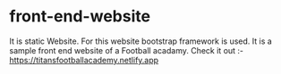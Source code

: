 # front-end-website

It is static Website.
For this website bootstrap framework is used.
It is a sample front end website of a  Football acadamy.
Check it out
 :- https://titansfootballacademy.netlify.app
